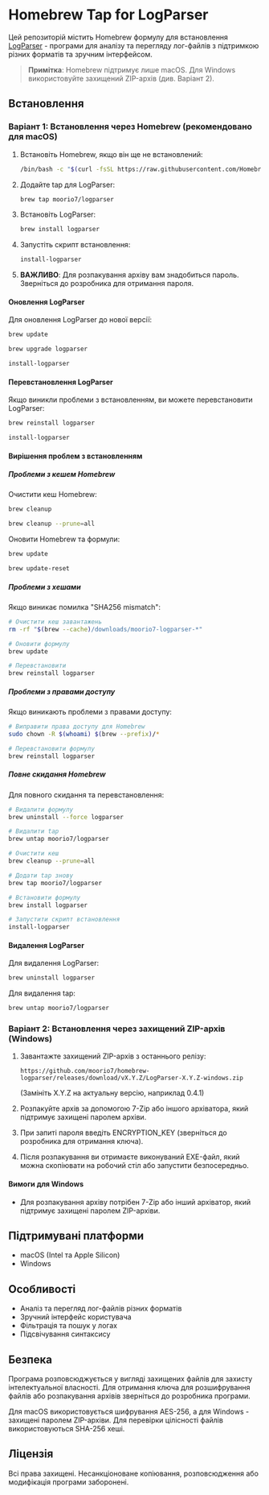 <meta name="robots" content="noindex">

# Homebrew Tap for LogParser

Цей репозиторій містить Homebrew формулу для встановлення [LogParser](https://github.com/moorio7/LogParser) - програми для аналізу та перегляду лог-файлів з підтримкою різних форматів та зручним інтерфейсом.

> **Примітка**: Homebrew підтримує лише macOS. Для Windows використовуйте захищений ZIP-архів (див. Варіант 2).

## Встановлення

### Варіант 1: Встановлення через Homebrew (рекомендовано для macOS)

1. Встановіть Homebrew, якщо він ще не встановлений:
   ```bash
   /bin/bash -c "$(curl -fsSL https://raw.githubusercontent.com/Homebrew/install/HEAD/install.sh)"
   ```

2. Додайте tap для LogParser:
   ```bash
   brew tap moorio7/logparser
   ```

3. Встановіть LogParser:
   ```bash
   brew install logparser
   ```

4. Запустіть скрипт встановлення:
   ```bash
   install-logparser
   ```

5. **ВАЖЛИВО**: Для розпакування архіву вам знадобиться пароль. Зверніться до розробника для отримання пароля.

#### Оновлення LogParser

Для оновлення LogParser до нової версії:

```bash
brew update
```

```bash
brew upgrade logparser
```

```bash
install-logparser
```

#### Перевстановлення LogParser

Якщо виникли проблеми з встановленням, ви можете перевстановити LogParser:

```bash
brew reinstall logparser
```

```bash
install-logparser
```

#### Вирішення проблем з встановленням

##### Проблеми з кешем Homebrew

Очистити кеш Homebrew:

```bash
brew cleanup
```

```bash
brew cleanup --prune=all
```

Оновити Homebrew та формули:

```bash
brew update
```

```bash
brew update-reset
```

##### Проблеми з хешами

Якщо виникає помилка "SHA256 mismatch":

```bash
# Очистити кеш завантажень
rm -rf "$(brew --cache)/downloads/moorio7-logparser-*"
```

```bash
# Оновити формулу
brew update
```

```bash
# Перевстановити
brew reinstall logparser
```

##### Проблеми з правами доступу

Якщо виникають проблеми з правами доступу:

```bash
# Виправити права доступу для Homebrew
sudo chown -R $(whoami) $(brew --prefix)/*
```

```bash
# Перевстановити формулу
brew reinstall logparser
```

##### Повне скидання Homebrew

Для повного скидання та перевстановлення:

```bash
# Видалити формулу
brew uninstall --force logparser
```

```bash
# Видалити tap
brew untap moorio7/logparser
```

```bash
# Очистити кеш
brew cleanup --prune=all
```

```bash
# Додати tap знову
brew tap moorio7/logparser
```

```bash
# Встановити формулу
brew install logparser
```

```bash
# Запустити скрипт встановлення
install-logparser
```

#### Видалення LogParser

Для видалення LogParser:

```bash
brew uninstall logparser
```

Для видалення tap:

```bash
brew untap moorio7/logparser
```

### Варіант 2: Встановлення через захищений ZIP-архів (Windows)

1. Завантажте захищений ZIP-архів з останнього релізу:
   ```
   https://github.com/moorio7/homebrew-logparser/releases/download/vX.Y.Z/LogParser-X.Y.Z-windows.zip
   ```
   (Замініть X.Y.Z на актуальну версію, наприклад 0.4.1)

2. Розпакуйте архів за допомогою 7-Zip або іншого архіватора, який підтримує захищені паролем архіви.

3. При запиті пароля введіть ENCRYPTION_KEY (зверніться до розробника для отримання ключа).

4. Після розпакування ви отримаєте виконуваний EXE-файл, який можна скопіювати на робочий стіл або запустити безпосередньо.

#### Вимоги для Windows

- Для розпакування архіву потрібен 7-Zip або інший архіватор, який підтримує захищені паролем ZIP-архіви.

## Підтримувані платформи

- macOS (Intel та Apple Silicon)
- Windows

## Особливості

- Аналіз та перегляд лог-файлів різних форматів
- Зручний інтерфейс користувача
- Фільтрація та пошук у логах
- Підсвічування синтаксису

## Безпека

Програма розповсюджується у вигляді захищених файлів для захисту інтелектуальної власності.
Для отримання ключа для розшифрування файлів або розпакування архівів зверніться до розробника програми.

Для macOS використовується шифрування AES-256, а для Windows - захищені паролем ZIP-архіви. Для перевірки цілісності файлів використовуються SHA-256 хеші.

## Ліцензія

Всі права захищені. Несанкціоноване копіювання, розповсюдження або модифікація програми заборонені.
